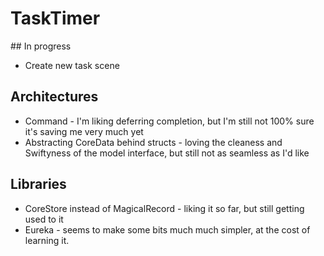 # TaskTimer

## In progress

+ Create new task scene

## Architectures

+ Command - I'm liking deferring completion, but I'm still not 100% sure it's saving me very much yet
+ Abstracting CoreData behind structs - loving the cleaness and Swiftyness of the model interface, but still not as seamless as I'd like


## Libraries

+ CoreStore instead of MagicalRecord - liking it so far, but still getting used to it
+ Eureka - seems to make some bits much much simpler, at the cost of learning it.
